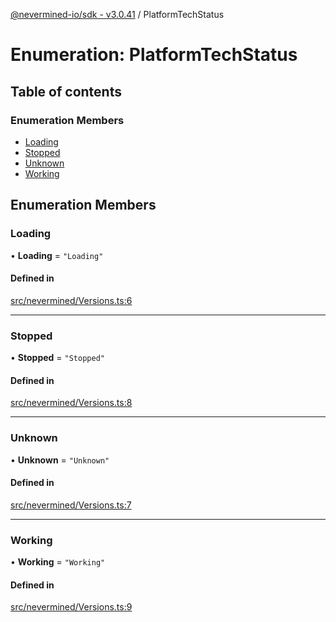 [@nevermined-io/sdk - v3.0.41](../code-reference.md) / PlatformTechStatus

# Enumeration: PlatformTechStatus

## Table of contents

### Enumeration Members

- [Loading](PlatformTechStatus.md#loading)
- [Stopped](PlatformTechStatus.md#stopped)
- [Unknown](PlatformTechStatus.md#unknown)
- [Working](PlatformTechStatus.md#working)

## Enumeration Members

### Loading

• **Loading** = `"Loading"`

#### Defined in

[src/nevermined/Versions.ts:6](https://github.com/nevermined-io/sdk-js/blob/3e552f889871135260309ba0e332abffa92609ef/src/nevermined/Versions.ts#L6)

---

### Stopped

• **Stopped** = `"Stopped"`

#### Defined in

[src/nevermined/Versions.ts:8](https://github.com/nevermined-io/sdk-js/blob/3e552f889871135260309ba0e332abffa92609ef/src/nevermined/Versions.ts#L8)

---

### Unknown

• **Unknown** = `"Unknown"`

#### Defined in

[src/nevermined/Versions.ts:7](https://github.com/nevermined-io/sdk-js/blob/3e552f889871135260309ba0e332abffa92609ef/src/nevermined/Versions.ts#L7)

---

### Working

• **Working** = `"Working"`

#### Defined in

[src/nevermined/Versions.ts:9](https://github.com/nevermined-io/sdk-js/blob/3e552f889871135260309ba0e332abffa92609ef/src/nevermined/Versions.ts#L9)
